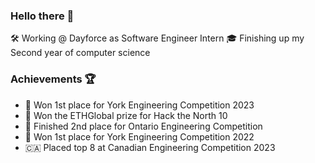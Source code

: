### Hello there 👋

🛠 Working @ Dayforce as Software Engineer Intern
🎓 Finishing up my Second year of computer science  

### Achievements 🏆

- 🥇 Won 1st place for York Engineering Competition 2023 
- 🥇 Won the ETHGlobal prize for Hack the North 10
- 🥈 Finished 2nd place for Ontario Engineering Competition
- 🥇 Won 1st place for York Engineering Competition 2022 
- 🇨🇦 Placed top 8 at Canadian Engineering Competition 2023
